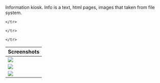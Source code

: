 Information kiosk. Info is a text, html pages, images that taken from file system. 

<table>
  <thead><tr>
    <th>Screenshots</th>
  </tr></thead>
  <tbody><tr>
    <td><img src="https://raw.github.com/ru-nekit-android/Kiosk/master/screenshots/1.png"/></td>

	</tr>
<tr>
    <td><img src="https://raw.github.com/ru-nekit-android/Kiosk/master/screenshots/2.png"/></td>

	</tr>
<tr>
    <td><img src="https://raw.github.com/ru-nekit-android/Kiosk/master/screenshots/3.png"/></td>

	</tr>

</tbody>
</table>